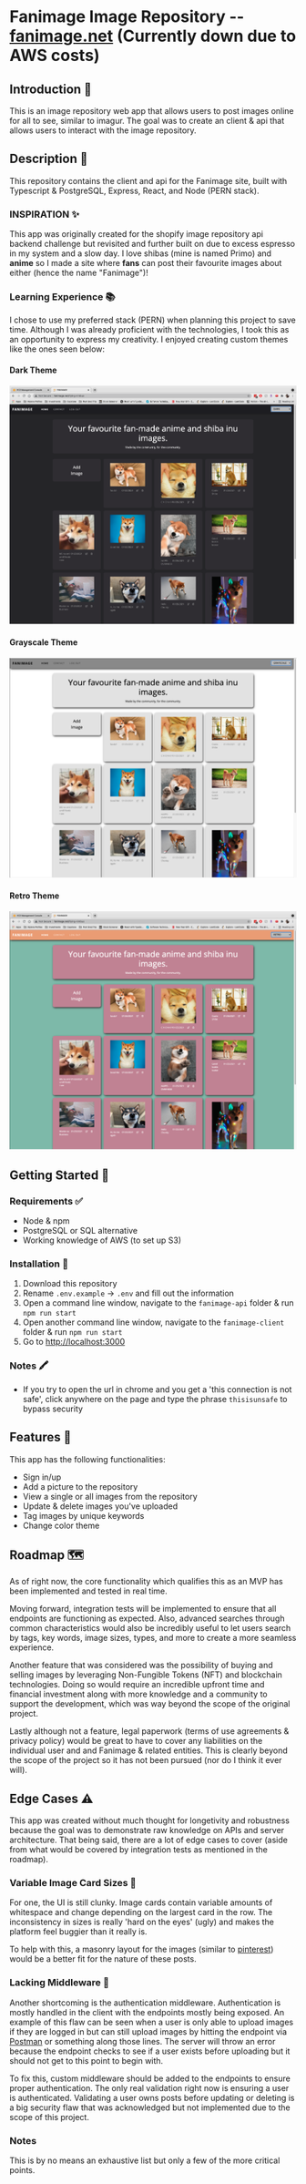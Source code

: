 # Fanimage Image Repository -- [fanimage.net](http://fanimage.net) (Currently down due to AWS costs)

## Introduction 🎩

This is an image repository web app that allows users to post images online for all to see, similar to imagur. The goal was to create an client & api that allows users to interact with the image repository.

## Description 📝

This repository contains the client and api for the Fanimage site, built with Typescript & PostgreSQL, Express, React, and Node (PERN stack).

### INSPIRATION ✨

This app was originally created for the shopify image repository api backend challenge but revisited and further built on due to excess espresso in my system and a slow day. I love shibas (mine is named Primo) and **anime** so I made a site where **fans** can post their favourite images about either (hence the name "Fanimage")!

### Learning Experience 📚

I chose to use my preferred stack (PERN) when planning this project to save time. Although I was already proficient with the technologies, I took this as an opportunity to express my creativity. I enjoyed creating custom themes like the ones seen below:

#### Dark Theme

![alt text](./assets/theme-dark.png 'Dark Theme')

#### Grayscale Theme

![alt text](./assets/theme-gray.png 'Gray Theme')

#### Retro Theme

![alt text](./assets/theme-retro.png 'Retro Theme')

## Getting Started 🏁

### Requirements ✅

- Node & npm
- PostgreSQL or SQL alternative
- Working knowledge of AWS (to set up S3)

### Installation 💾

1. Download this repository
2. Rename `.env.example` -> `.env` and fill out the information
3. Open a command line window, navigate to the `fanimage-api` folder & run `npm run start`
4. Open another command line window, navigate to the `fanimage-client` folder & run `npm run start`
5. Go to [http://localhost:3000](http://localhost:3000)

### Notes 🖍

- If you try to open the url in chrome and you get a 'this connection is not safe', click anywhere on the page and type the phrase `thisisunsafe` to bypass security

## Features 🧩

This app has the following functionalities:

- Sign in/up
- Add a picture to the repository
- View a single or all images from the repository
- Update & delete images you've uploaded
- Tag images by unique keywords
- Change color theme

## Roadmap 🗺

As of right now, the core functionality which qualifies this as an MVP has been implemented and tested in real time.

Moving forward, integration tests will be implemented to ensure that all endpoints are functioning as expected. Also, advanced searches through common characteristics would also be incredibly useful to let users search by tags, key words, image sizes, types, and more to create a more seamless experience.

Another feature that was considered was the possibility of buying and selling images by leveraging Non-Fungible Tokens (NFT) and blockchain technologies. Doing so would require an incredible upfront time and financial investment along with more knowledge and a community to support the development, which was way beyond the scope of the original project.

Lastly although not a feature, legal paperwork (terms of use agreements & privacy policy) would be great to have to cover any liabilities on the individual user and and Fanimage & related entities. This is clearly beyond the scope of the project so it has not been pursued (nor do I think it ever will).

## Edge Cases ⚠️

This app was created without much thought for longetivity and robustness because the goal was to demonstrate raw knowledge on APIs and server architecture. That being said, there are a lot of edge cases to cover (aside from what would be covered by integration tests as mentioned in the roadmap).

### Variable Image Card Sizes 🚩

For one, the UI is still clunky. Image cards contain variable amounts of whitespace and change depending on the largest card in the row. The inconsistency in sizes is really 'hard on the eyes' (ugly) and makes the platform feel buggier than it really is.

To help with this, a masonry layout for the images (similar to [pinterest](https://pinterest.com)) would be a better fit for the nature of these posts.

### Lacking Middleware 🚩

Another shortcoming is the authentication middleware. Authentication is mostly handled in the client with the endpoints mostly being exposed. An example of this flaw can be seen when a user is only able to upload images if they are logged in but can still upload images by hitting the endpoint via [Postman](https://www.postman.com/) or something along those lines. The server will throw an error because the endpoint checks to see if a user exists before uploading but it should not get to this point to begin with.

To fix this, custom middleware should be added to the endpoints to ensure proper authentication. The only real validation right now is ensuring a user is authenticated. Validating a user owns posts before updating or deleting is a big security flaw that was acknowledged but not implemented due to the scope of this project.

### Notes

This is by no means an exhaustive list but only a few of the more critical points.
